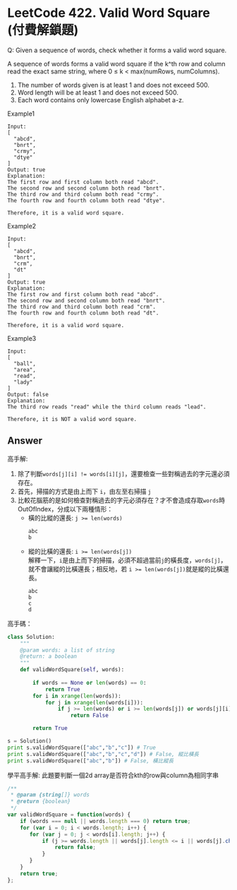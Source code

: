 # LeetCode 422. Valid Word Square (付費解鎖題)
Q: Given a sequence of words, check whether it forms a valid word square.

A sequence of words forms a valid word square if the k^th row and column read the exact same string, where 0 ≤ k < max(numRows, numColumns).

1. The number of words given is at least 1 and does not exceed 500.
2. Word length will be at least 1 and does not exceed 500.
3. Each word contains only lowercase English alphabet a-z.

Example1
```
Input:  
[
  "abcd",
  "bnrt",
  "crmy",
  "dtye"
]
Output: true
Explanation:
The first row and first column both read "abcd".
The second row and second column both read "bnrt".
The third row and third column both read "crmy".
The fourth row and fourth column both read "dtye".

Therefore, it is a valid word square.
```
Example2
```
Input:  
[
  "abcd",
  "bnrt",
  "crm",
  "dt"
]
Output: true
Explanation:
The first row and first column both read "abcd".
The second row and second column both read "bnrt".
The third row and third column both read "crm".
The fourth row and fourth column both read "dt".

Therefore, it is a valid word square.
```
Example3
```
Input:  
[
  "ball",
  "area",
  "read",
  "lady"
]
Output: false
Explanation:
The third row reads "read" while the third column reads "lead".

Therefore, it is NOT a valid word square.
```
## Answer
高手解:

1. 除了判斷`words[j][i] != words[i][j]`，還要檢查一些對稱過去的字元還必須存在。
2. 首先，掃描的方式是由上而下 `i`，由左至右掃描 `j`
3. 比較花腦筋的是如何檢查對稱過去的字元必須存在？才不會造成存取`words`時OutOfIndex，分成以下兩種情形：
    * 橫的比縱的還長: `j >= len(words)`
        ```
        abc
        b
        ```
    * 縱的比橫的還長: `i >= len(words[j])`\
    解釋一下，`i`是由上而下的掃描，必須不超過當前`j`的橫長度，`words[j]`，就不會讓縱的比橫還長；相反地，若 `i >= len(words[j])`就是縱的比橫還長。
        ```
        abc
        b
        c
        d
        ```
高手碼：
```python
class Solution:
    """
    @param words: a list of string
    @return: a boolean
    """
    def validWordSquare(self, words):
        
        if words == None or len(words) == 0:
            return True
        for i in xrange(len(words)):
            for j in xrange(len(words[i])):
                if j >= len(words) or i >= len(words[j]) or words[j][i] != words[i][j]:
                    return False

        return True

s = Solution()
print s.validWordSquare(["abc","b","c"]) # True
print s.validWordSquare(["abc","b","c","d"]) # False, 縱比橫長
print s.validWordSquare(["abc","b"]) # False, 橫比縱長
```

學平高手解:
此題要判斷一個2d array是否符合kth的row與column為相同字串

```javascript
/**
 * @param {string[]} words
 * @return {boolean}
 */
var validWordSquare = function(words) {
    if (words === null || words.length === 0) return true;
    for (var i = 0; i < words.length; i++) {
       for (var j = 0; j < words[i].length; j++) {
           if (j >= words.length || words[j].length <= i || words[j].charAt(i) !== words[i].charAt(j)) {
               return false;
           }
       }
    }
    return true;
};
```